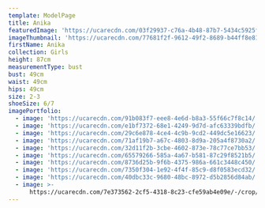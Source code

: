 ```yaml
---
template: ModelPage
title: Anika
featuredImage: 'https://ucarecdn.com/03f29937-c76a-4b48-87b7-5434c5925fd6/'
imageThumbnail: 'https://ucarecdn.com/77681f2f-9612-49f2-8689-b44ff8e818dd/'
firstName: Anika
collection: Girls
height: 87cm
measurementType: bust
bust: 49cm
waist: 49cm
hips: 49cm
size: 2-3
shoeSize: 6/7
imagePortfolio:
  - image: 'https://ucarecdn.com/91b083f7-eee8-4e6d-b8a3-55f66c7f8c14/'
  - image: 'https://ucarecdn.com/e1bf7372-68e1-4249-9d7d-afc63339bdfb/'
  - image: 'https://ucarecdn.com/29c6e878-4ce4-4c9b-9cd2-449dc5e16623/'
  - image: 'https://ucarecdn.com/71af19b7-a67c-4803-8d9a-205a4f8730a2/'
  - image: 'https://ucarecdn.com/32d11f2b-3cbe-4602-873e-78c77ce7bb53/'
  - image: 'https://ucarecdn.com/65579266-585a-4a67-b581-87c29f8521b5/'
  - image: 'https://ucarecdn.com/8736d25b-9f6b-4375-986a-661c3448c450/'
  - image: 'https://ucarecdn.com/7350f304-1e92-4f4f-85c9-d8f0583ecd32/'
  - image: 'https://ucarecdn.com/40dbc33c-9680-48bc-8972-d5b2856d84ab/'
  - image: >-
      https://ucarecdn.com/7e373562-2cf5-4318-8c23-cfe59ab4e09e/-/crop/8375x5488/0,95/-/preview/
---
```


